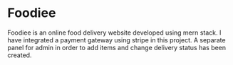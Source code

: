 # Foodiee
Foodiee is an online food delivery website developed using mern stack. I have integrated a payment gateway using stripe in this project. A separate panel for admin in order to add items and change delivery status has been created.
